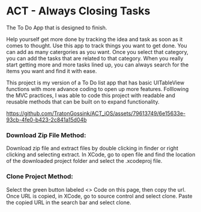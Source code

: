 # ACT - Always Closing Tasks 

The To Do App that is designed to finish. 

Help yourself get more done by tracking the idea and task as soon as it comes to thought. Use this app to track things you want to get done. You can add as many catergories as you want. Once you select that category, you can add the tasks that are related to that category. When you really start getting more and more tasks lined up, you can always search for the items you want and find it with ease. 

This project is my version of a To Do list app that has basic UITableView functions with more advance coding to open up more features. Folllowing the MVC practices, I was able to code this project with readable and reusable methods that can be built on to expand functionality. 

https://github.com/TratonGossink/ACT_iOS/assets/79613749/6e15633e-93cb-4fe0-b423-2c841a15d04b 

### Download Zip File Method:
Download zip file and extract files by double clicking in finder or right clicking and selecting extract. In XCode, go to open file and find the location of the downloaded project folder and select the .xcodeproj file.

### Clone Project Method:
Select the green button labeled <> Code on this page, then copy the url. Once URL is copied, in XCode, go to source control and select clone. Paste the copied URL in the search bar and select clone.

